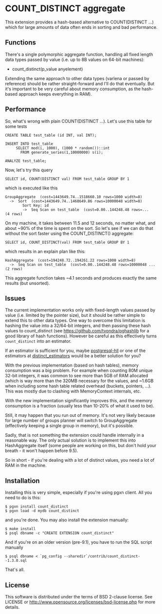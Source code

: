 COUNT_DISTINCT aggregate
========================
This extension provides a hash-based alternative to COUNT(DISTINCT ...)
which for large amounts of data often ends in sorting and bad performance.

Functions
---------
There's a single polymorphic aggregate function, handling all fixed length
data types passed by value (i.e. up to 8B values on 64-bit machines):

* count_distinct(p_value anyelement)

Extending the same approach to other data types (varlena or passed by
reference) should be rather straight-forward and I'll do that eventually.
But it's important to be very careful about memory consumption, as the
hash-based approach keeps everything in RAM).


Performance
-----------
So, what's wrong with plain COUNT(DISTINCT ...). Let's use this table
for some tests

    CREATE TABLE test_table (id INT, val INT);
    
    INSERT INTO test_table
         SELECT mod(i, 1000), (1000 * random())::int
           FROM generate_series(1,10000000) s(i);
    
    ANALYZE test_table;
    
Now, let's try this query

    SELECT id, COUNT(DISTINCT val) FROM test_table GROUP BY 1
    
which is executed like this

    GroupAggregate  (cost=1443649.74..1518660.10 rows=1000 width=8)
      ->  Sort  (cost=1443649.74..1468649.86 rows=10000048 width=8)
            Sort Key: id
            ->  Seq Scan on test_table  (cost=0.00..144248.48 rows=...
    (4 rows)

On my machine, it takes between 11.5 and 12 seconds, no matter what, and 
about ~90% of the time is spent on the sort. So let's see if we can do
that without the sort faster using the COUNT_DISTINCT() aggregate:

    SELECT id, COUNT_DISTINCT(val) FROM test_table GROUP BY 1

which results in an explain plan like this:
    
    HashAggregate  (cost=194248.72..194261.22 rows=1000 width=8)
      ->  Seq Scan on test_table  (cost=0.00..144248.48 rows=10000048 ...
    (2 rows)

This aggregate function takes ~4.1 seconds and produces exactly the same
results (but unsorted).


Issues
------
The current implementation works only with fixed-length values passed by
value (i.e. limited by the pointer size), but it should be rather simple
to extend this to other data types. One way to overcome this limitation
is hashing the value into a 32/64-bit integers, and then passing these
hash values to count_distinct (see https://github.com/tvondra/pghashlib
for a good library of hash functions). However be careful as this
effectively turns `count_distinct` into an estimator.

If an estimator is sufficient for you, maybe
[postgresql-hll](https://github.com/aggregateknowledge/postgresql-hll)
or one of the estimators at [distinct_estimators](https://github.com/tvondra/distinct_estimators)
would be a better solution for you?


With the previous implementation (based on hash tables), memory consumption
was a big problem. For example when counting 80M unique 32-bit integers,
it was common to see more than 5GB of RAM allocated (which is way more than
the 320MB necessary for the values, and ~1.6GB when including some hash
table related overhead (buckets, pointers, ...). This was mostly due to
clashing with MemoryContext internals, etc.

With the new implementation significantly improves this, and the memory
consumption is a fraction (usually less than 10-20% of what it used to be).


Still, it may happen that you run out of memory. It's not very likely
because for large number of groups planner will switch to GroupAggregate
(effectively keeping a single group in memory), but it's possible.

Sadly, that is not something the extension could handle internally in
a reasonable way. The only actual solution is to implement this into
HashAggregate itself (some people are working on this, but don't hold
your breath - it won't happen before 9.5).

So in short - if you're dealing with a lot of distinct values, you need
a lot of RAM in the machine.


Installation
------------
Installing this is very simple, especially if you're using pgxn client.
All you need to do is this:

    $ pgxn install count_distinct
    $ pgxn load -d mydb count_distinct

and you're done. You may also install the extension manually:

    $ make install
    $ psql dbname -c "CREATE EXTENSION count_distinct"

And if you're on an older version (pre-9.1), you have to run the SQL
script manually

    $ psql dbname < `pg_config --sharedir`/contrib/count_distinct--1.3.0.sql

That's all.


License
-------
This software is distributed under the terms of BSD 2-clause license.
See LICENSE or http://www.opensource.org/licenses/bsd-license.php for
more details.
